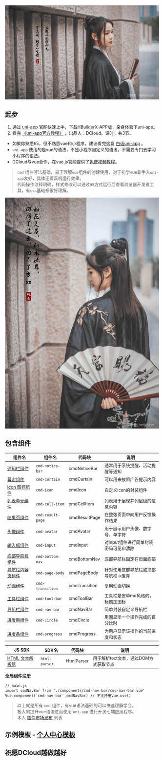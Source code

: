 ![北栀是条咸鱼-祝自己十九岁生日快乐](./static/157176035212071.jpg_700x.jpg)

## 起步

1. 通过 [uni-app](https://uniapp.dcloud.io/) 官网快速上手，下载HBuilderX-APP版，亲身体验下uni-app。
2. 看完 [《uni-app官方教程》](https://ke.qq.com/course/343370) ，出品人：DCloud，课时：共3节。
* 如果你熟悉h5，但不熟悉vue和小程序，建议看完这篇 [白话uni-app](http://ask.dcloud.net.cn/article/35657) 。
* `uni-app` 使用的是vue的语法，不是小程序自定义的语法，不需要专门去学习小程序的语法。
* DCloud与vue合作，在vue.js官网提供了[免费视频教程](https://learning.dcloud.io)。

> ``cmd`` 组件写法基础，易于理解`vue`组件的创建使用，对于初学vue新手入`uni-app`友好，具体还看真机运行效果。    
> 代码操作注释明确，样式修改可以通过`H5`方式运行后查看浏览器开发者工具，有`css`基础都很好理解。    

![北栀是条咸鱼-祝自己十九岁生日快乐](./static/157176035213638.jpg_700x.jpg)

## 包含组件

|组件名																										|组件名							|代码块					|说明|
|---																											|---								|---						|---|
|[通知栏组件](https://ext.dcloud.net.cn/plugin?id=178)		|``cmd-notice-bar``|cmdNoticeBar	|通常用于系统提醒、活动提醒等通知 |
|[幕帘组件](https://ext.dcloud.net.cn/plugin?id=179)			|``cmd-curtain``		|cmdCurtain		|可以用来放置广告提示内容|
|[Icon 图标组件](https://ext.dcloud.net.cn/plugin?id=175)	|``cmd-icon``				|cmdIcon			|自定义icon的封装组件|
|[列表单元组件](https://ext.dcloud.net.cn/plugin?id=177)	|``cmd-cell-item``	|cmdCellItem	|列表用于展现并列层级的信息内容|
|[结果页组件](https://ext.dcloud.net.cn/plugin?id=203)		|``cmd-result-page``|cmdResultPage			|在整张页面中向用户反馈操作结果|
|[头像组件](https://ext.dcloud.net.cn/plugin?id=176)		|``cmd-avatar``|cmdAvatar			|用于展示用户头像、数字号、单字符|
|[输入框组件](https://ext.dcloud.net.cn/plugin?id=180)		|``cmd-input``|cmdInput			|对input组件进行简单封装密码可见和清除|
|[底部导航栏组件](https://ext.dcloud.net.cn/plugin?id=188)		|``cmd-bottom-nav``|cmdBottomNav			|底部导航栏固定在页面底部|
|[导航栏内容页组件](https://ext.dcloud.net.cn/plugin?id=207)		|``cmd-page-body``|cmdPageBody			|针对使用底部导航栏或顶部导航栏->废弃|
|[动画组件](https://ext.dcloud.net.cn/plugin?id=211)		|``cmd-transition``|cmdTransition			|复用动画切换|
|[工具栏组件](https://ext.dcloud.net.cn/plugin?id=189)		|``cmd-tool-bar``|cmdToolBar			|工具栏是安卓md风格的，标题加图标|
|[导航栏组件](https://ext.dcloud.net.cn/plugin?id=199)		|``cmd-nav-bar``|cmdNavBar			|简单封装自定义导航栏|
|[进度圈组件](https://ext.dcloud.net.cn/plugin?id=965)		|``cmd-circle``|cmdCircle			|用圈显示一个操作完成的百分比时|
|[进度条组件](https://ext.dcloud.net.cn/plugin?id=259)		|``cmd-progress``|cmdProgress			|为用户显示该操作的当前进度和状态|
       
|JS SDK																											|SDK名					|代码块				|说明																	|
|---																												|---						|---					|---																	|
|[HTML 文本解析器](https://ext.dcloud.net.cn/plugin?id=263)	|``html-parser``|  HtmlParser	|用于解析text文本，通过DOM方式获取节点|

**全局组件注册**
```javasrcipt
// main.js
import cmdNavBar from './components/cmd-nav-bar/cmd-nav-bar.vue'
Vue.component('cmd-nav-bar',cmdNavBar) // 不支持用Vue.use()
```
> 以上就是所有 ``cmd`` 组件，有vue语法基础的可以快速理解学会。    
> 极大的提升vue语法进而使用 ``uni-app`` 进行开发七端应用程序。    
> 本人 [插件市场发布](https://ext.dcloud.net.cn/search?q=cmd) 列表

## 示例模板 - [个人中心模板](https://ext.dcloud.net.cn/plugin?id=236)

## 祝愿DCloud越做越好